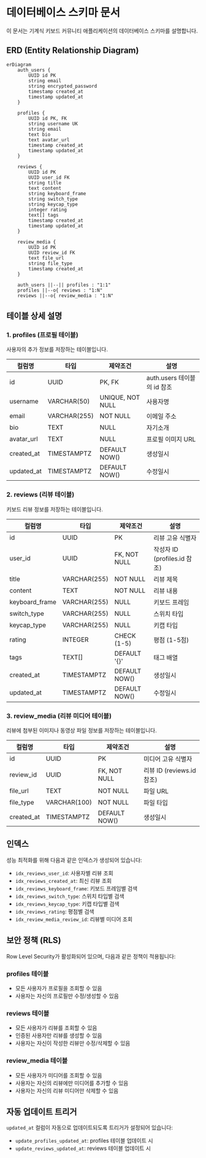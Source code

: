 # 데이터베이스 스키마 문서

이 문서는 기계식 키보드 커뮤니티 애플리케이션의 데이터베이스 스키마를 설명합니다.

## ERD (Entity Relationship Diagram)

```mermaid
erDiagram
    auth_users {
        UUID id PK
        string email
        string encrypted_password
        timestamp created_at
        timestamp updated_at
    }

    profiles {
        UUID id PK, FK
        string username UK
        string email
        text bio
        text avatar_url
        timestamp created_at
        timestamp updated_at
    }

    reviews {
        UUID id PK
        UUID user_id FK
        string title
        text content
        string keyboard_frame
        string switch_type
        string keycap_type
        integer rating
        text[] tags
        timestamp created_at
        timestamp updated_at
    }

    review_media {
        UUID id PK
        UUID review_id FK
        text file_url
        string file_type
        timestamp created_at
    }

    auth_users ||--|| profiles : "1:1"
    profiles ||--o{ reviews : "1:N"
    reviews ||--o{ review_media : "1:N"
```

## 테이블 상세 설명

### 1. profiles (프로필 테이블)

사용자의 추가 정보를 저장하는 테이블입니다.

| 컬럼명     | 타입         | 제약조건         | 설명                        |
| ---------- | ------------ | ---------------- | --------------------------- |
| id         | UUID         | PK, FK           | auth.users 테이블의 id 참조 |
| username   | VARCHAR(50)  | UNIQUE, NOT NULL | 사용자명                    |
| email      | VARCHAR(255) | NOT NULL         | 이메일 주소                 |
| bio        | TEXT         | NULL             | 자기소개                    |
| avatar_url | TEXT         | NULL             | 프로필 이미지 URL           |
| created_at | TIMESTAMPTZ  | DEFAULT NOW()    | 생성일시                    |
| updated_at | TIMESTAMPTZ  | DEFAULT NOW()    | 수정일시                    |

### 2. reviews (리뷰 테이블)

키보드 리뷰 정보를 저장하는 테이블입니다.

| 컬럼명         | 타입         | 제약조건      | 설명                         |
| -------------- | ------------ | ------------- | ---------------------------- |
| id             | UUID         | PK            | 리뷰 고유 식별자             |
| user_id        | UUID         | FK, NOT NULL  | 작성자 ID (profiles.id 참조) |
| title          | VARCHAR(255) | NOT NULL      | 리뷰 제목                    |
| content        | TEXT         | NOT NULL      | 리뷰 내용                    |
| keyboard_frame | VARCHAR(255) | NULL          | 키보드 프레임                |
| switch_type    | VARCHAR(255) | NULL          | 스위치 타입                  |
| keycap_type    | VARCHAR(255) | NULL          | 키캡 타입                    |
| rating         | INTEGER      | CHECK (1-5)   | 평점 (1-5점)                 |
| tags           | TEXT[]       | DEFAULT '{}'  | 태그 배열                    |
| created_at     | TIMESTAMPTZ  | DEFAULT NOW() | 생성일시                     |
| updated_at     | TIMESTAMPTZ  | DEFAULT NOW() | 수정일시                     |

### 3. review_media (리뷰 미디어 테이블)

리뷰에 첨부된 이미지나 동영상 파일 정보를 저장하는 테이블입니다.

| 컬럼명     | 타입         | 제약조건      | 설명                      |
| ---------- | ------------ | ------------- | ------------------------- |
| id         | UUID         | PK            | 미디어 고유 식별자        |
| review_id  | UUID         | FK, NOT NULL  | 리뷰 ID (reviews.id 참조) |
| file_url   | TEXT         | NOT NULL      | 파일 URL                  |
| file_type  | VARCHAR(100) | NOT NULL      | 파일 타입                 |
| created_at | TIMESTAMPTZ  | DEFAULT NOW() | 생성일시                  |

## 인덱스

성능 최적화를 위해 다음과 같은 인덱스가 생성되어 있습니다:

- `idx_reviews_user_id`: 사용자별 리뷰 조회
- `idx_reviews_created_at`: 최신 리뷰 조회
- `idx_reviews_keyboard_frame`: 키보드 프레임별 검색
- `idx_reviews_switch_type`: 스위치 타입별 검색
- `idx_reviews_keycap_type`: 키캡 타입별 검색
- `idx_reviews_rating`: 평점별 검색
- `idx_review_media_review_id`: 리뷰별 미디어 조회

## 보안 정책 (RLS)

Row Level Security가 활성화되어 있으며, 다음과 같은 정책이 적용됩니다:

### profiles 테이블

- 모든 사용자가 프로필을 조회할 수 있음
- 사용자는 자신의 프로필만 수정/생성할 수 있음

### reviews 테이블

- 모든 사용자가 리뷰를 조회할 수 있음
- 인증된 사용자만 리뷰를 생성할 수 있음
- 사용자는 자신이 작성한 리뷰만 수정/삭제할 수 있음

### review_media 테이블

- 모든 사용자가 미디어를 조회할 수 있음
- 사용자는 자신의 리뷰에만 미디어를 추가할 수 있음
- 사용자는 자신의 리뷰 미디어만 삭제할 수 있음

## 자동 업데이트 트리거

`updated_at` 컬럼이 자동으로 업데이트되도록 트리거가 설정되어 있습니다:

- `update_profiles_updated_at`: profiles 테이블 업데이트 시
- `update_reviews_updated_at`: reviews 테이블 업데이트 시
